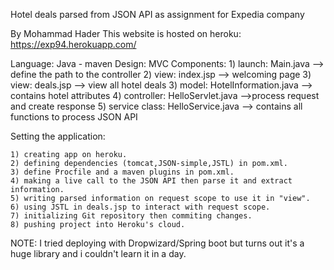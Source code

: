 Hotel deals parsed from JSON API as assignment for Expedia company

By Mohammad Hader
This website is hosted on heroku: https://exp94.herokuapp.com/

Language: Java - maven
Design:  MVC 
Components: 
	1) launch: Main.java --> define the path to the controller 
	2) view: index.jsp --> welcoming page
	3) view: deals.jsp --> view all hotel deals
	3) model: HotelInformation.java --> contains hotel attributes
	4) controller: HelloServlet.java -->process request and create response
	5) service class: HelloService.java --> contains all functions to process JSON API

Setting the application:

	1) creating app on heroku.
	2) defining dependencies (tomcat,JSON-simple,JSTL) in pom.xml.
	3) define Procfile and a maven plugins in pom.xml.
	4) making a live call to the JSON API then parse it and extract information.
	5) writing parsed information on request scope to use it in "view".
	6) using JSTL in deals.jsp to interact with request scope.
	7) initializing Git repository then commiting changes.
	8) pushing project into Heroku's cloud.
	
NOTE: I tried deploying with Dropwizard/Spring boot but turns out it's a huge library and i couldn't learn it in a day.
